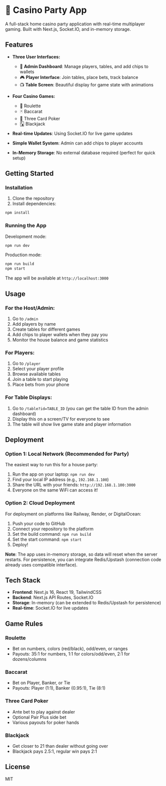 # 🎰 Casino Party App

A full-stack home casino party application with real-time multiplayer gaming. Built with Next.js, Socket.IO, and in-memory storage.

## Features

- **Three User Interfaces:**
  - 👑 **Admin Dashboard**: Manage players, tables, and add chips to wallets
  - 🎮 **Player Interface**: Join tables, place bets, track balance
  - 📺 **Table Screen**: Beautiful display for game state with animations

- **Four Casino Games:**
  - 🎡 Roulette
  - 🃏 Baccarat
  - 🎴 Three Card Poker
  - 🂡 Blackjack

- **Real-time Updates**: Using Socket.IO for live game updates
- **Simple Wallet System**: Admin can add chips to player accounts
- **In-Memory Storage**: No external database required (perfect for quick setup)

## Getting Started

### Installation

1. Clone the repository
2. Install dependencies:
```bash
npm install
```

### Running the App

Development mode:
```bash
npm run dev
```

Production mode:
```bash
npm run build
npm start
```

The app will be available at `http://localhost:3000`

## Usage

### For the Host/Admin:

1. Go to `/admin`
2. Add players by name
3. Create tables for different games
4. Add chips to player wallets when they pay you
5. Monitor the house balance and game statistics

### For Players:

1. Go to `/player`
2. Select your player profile
3. Browse available tables
4. Join a table to start playing
5. Place bets from your phone

### For Table Displays:

1. Go to `/table?id=TABLE_ID` (you can get the table ID from the admin dashboard)
2. Display this on a screen/TV for everyone to see
3. The table will show live game state and player information

## Deployment

### Option 1: Local Network (Recommended for Party)

The easiest way to run this for a house party:

1. Run the app on your laptop: `npm run dev`
2. Find your local IP address (e.g., `192.168.1.100`)
3. Share the URL with your friends: `http://192.168.1.100:3000`
4. Everyone on the same WiFi can access it!

### Option 2: Cloud Deployment

For deployment on platforms like Railway, Render, or DigitalOcean:

1. Push your code to GitHub
2. Connect your repository to the platform
3. Set the build command: `npm run build`
4. Set the start command: `npm start`
5. Deploy!

**Note**: The app uses in-memory storage, so data will reset when the server restarts. For persistence, you can integrate Redis/Upstash (connection code already uses compatible interface).

## Tech Stack

- **Frontend**: Next.js 16, React 19, TailwindCSS
- **Backend**: Next.js API Routes, Socket.IO
- **Storage**: In-memory (can be extended to Redis/Upstash for persistence)
- **Real-time**: Socket.IO for live updates

## Game Rules

### Roulette
- Bet on numbers, colors (red/black), odd/even, or ranges
- Payouts: 35:1 for numbers, 1:1 for colors/odd/even, 2:1 for dozens/columns

### Baccarat
- Bet on Player, Banker, or Tie
- Payouts: Player (1:1), Banker (0.95:1), Tie (8:1)

### Three Card Poker
- Ante bet to play against dealer
- Optional Pair Plus side bet
- Various payouts for poker hands

### Blackjack
- Get closer to 21 than dealer without going over
- Blackjack pays 2.5:1, regular win pays 2:1

## License

MIT
